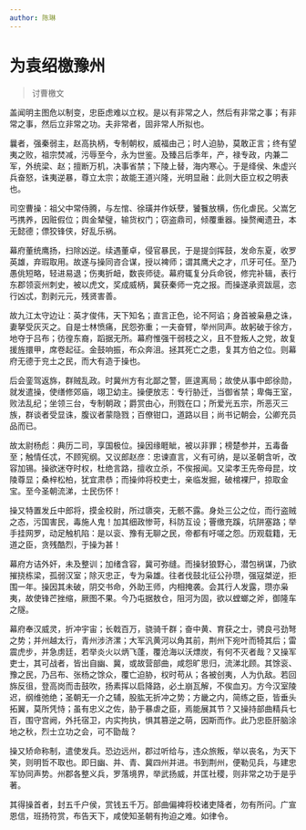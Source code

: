 ```yaml
---
author: 陈琳
---
```


# 为袁绍檄豫州

> 讨曹檄文

盖闻明主图危以制变，忠臣虑难以立权。是以有非常之人，然后有非常之事；有非常之事，然后立非常之功。夫非常者，固非常人所拟也。

曩者，强秦弱主，赵高执柄，专制朝权，威福由己；时人迫胁，莫敢正言；终有望夷之败，祖宗焚减，污辱至今，永为世鉴。及臻吕后季年，产，禄专政，内兼二军，外统梁、赵；擅断万机，决事省禁；下陵上替，海内寒心。于是绛侯、朱虚兴兵奋怒，诛夷逆暴，尊立太宗；故能王道兴隆，光明显融：此则大臣立权之明表也。

司空曹操：祖父中常侍腾，与左悺、徐璜并作妖孽，饕餮放横，伤化虐民。父嵩乞丐携养，因赃假位；舆金辇璧，输货权门；窃盗鼎司，倾覆重器。操赘阉遗丑，本无懿德；僄狡锋侠，好乱乐祸。

幕府董统鹰扬，扫除凶逆。续遇董卓，侵官暴民，于是提剑挥鼓，发命东夏，收罗英雄，弃瑕取用。故遂与操同咨合谋，授以裨师；谓其鹰犬之才，爪牙可任。至乃愚佻短略，轻进易退；伤夷折衄，数丧师徒。幕府辄复分兵命锐，修完补辑，表行东郡领衮州刺史，被以虎文，奖成威柄，冀获秦师一克之报。而操遂承资跋扈，恣行凶忒，割剥元元，残贤害善。

故九江太守边让：英才俊伟，天下知名；直言正色，论不阿谄；身首被枭悬之诛，妻拏受灰灭之。自是士林愤痛，民怨弥重；一夫奋臂，举州同声。故躬破于徐方，地夺于吕布；彷徨东裔，蹈据无所。幕府惟强干弱枝之义，且不登叛人之党，故复援旌擐甲，席卷起征。金鼓响振，布众奔沮。拯其死亡之患，复其方伯之位。则幕府无德于兖土之民，而大有造于操也。

后会銮驾返旆，群贼乱政。时冀州方有北鄙之警，匪遑离局；故使从事中郎徐勋，就发遣操，使缮修郊庙，翊卫幼主。操便放志：专行胁迁，当御省禁；卑侮王室，败法乱纪；坐领三台，专制朝政；爵赏由心，刑戮在口；所爱光五宗，所恶灭三族，群谈者受显诛，腹议者蒙隐戮；百僚钳口，道路以目；尚书记朝会，公卿充员品而已。

故太尉杨彪：典历二司，享国极位。操因缘睚眦，被以非罪；榜楚参并，五毒备至；触情任忒，不顾宪纲。又议郎赵彦：忠谏直言，义有可纳，是以圣朝含听，改容加锡。操欲迷夺时权，杜绝言路，擅收立杀，不俟报闻。又梁孝王先帝母昆，坟陵尊显；桑梓松柏，犹宜肃恭；而操帅将校吏士，亲临发掘，破棺裸尸，掠取金宝。至今圣朝流涕，士民伤怀！

操又特置发丘中郎将，摸金校尉，所过隳突，无骸不露。身处三公之位，而行盗贼之态，污国害民，毒施人鬼！加其细政惨苛，科防互设；罾缴充蹊，坑阱塞路；举手挂网罗，动足触机陷：是以衮、豫有无聊之民，帝都有吁嗟之怨。历观载籍，无道之臣，贪残酷烈，于操为甚！

幕府方诘外奸，未及整训；加绪含容，冀可弥缝。而操豺狼野心，潜包祸谋，乃欲摧挠栋梁，孤弱汉室；除灭忠正，专为枭雄。往者伐鼓北征公孙瓒，强寇桀逆，拒围一年。操因其未破，阴交书命，外助王师，内相掩袭。会其行人发露，瓒亦枭夷，故使锋芒挫缩，厥图不果。今乃屯据敖仓，阻河为固，欲以螳螂之斧，御隆车之隧。

幕府奉汉威灵，折冲宇宙；长戟百万，骁骑千群；奋中黄、育获之士，骋良弓劲弩之势；并州越太行，青州涉济漯；大军汎黄河以角其前，荆州下宛叶而犄其后；雷震虎步，并急虏廷，若举炎火以炳飞蓬，覆沧海以沃熛炭，有何不灭者哉？又操军吏士，其可战者，皆出自幽、冀，或故营部曲，咸怨旷思归，流涕北顾。其馀衮、豫之民，乃吕布、张杨之馀众，覆亡迫胁，权时苟从；各被创夷，人为仇敌。若回旆反徂，登高岗而击鼓吹，扬素挥以启降路，必土崩瓦解，不俟血刃。方今汉室陵迟，纲维弛绝；圣朝无一介之辅，股肱无折冲之势；方畿之内，简练之臣，皆垂头拓翼，莫所凭恃；虽有忠义之佐，胁于暴虐之臣，焉能展其节？又操持部曲精兵七百，围守宫阙，外托宿卫，内实拘执，惧其篡逆之萌，因斯而作。此乃忠臣肝脑涂地之秋，烈士立功之会，可不勖哉？

操又矫命称制，遣使发兵。恐边远州，郡过听给与，违众旅叛，举以丧名，为天下笑，则明哲不取也。即日幽、并、青、冀四州并进。书到荆州，便勒见兵，与建忠军协同声势。州郡各整义兵，罗落境界，举武扬威，并匡社稷，则非常之功于是乎著。

其得操首者，封五千户侯，赏钱五千万。部曲偏裨将校诸吏降者，勿有所问。广宣恩信，班扬符赏，布告天下，咸使知圣朝有拘迫之难。如律令。
